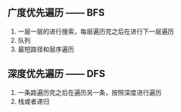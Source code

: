 ## 广度优先遍历 —— BFS

1. 一层一层的进行搜索，每层遍历完之后在进行下一层遍历
2. 队列
3. 最短路径和层序遍历

## 深度优先遍历 —— DFS

1. 一条路遍历完之后在遍历另一条，按照深度进行遍历
2. 栈或者递归
